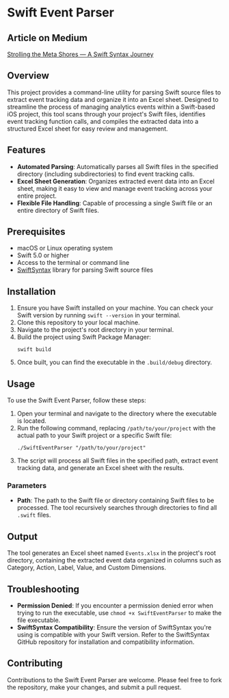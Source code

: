 # Swift Event Parser

## Article on Medium
[Strolling the Meta Shores — A Swift Syntax Journey](https://yoloabdo.medium.com/strolling-the-meta-shores-a-swift-syntax-journey-5cc5bd92322f)

## Overview
This project provides a command-line utility for parsing Swift source files to extract event tracking data and organize it into an Excel sheet. Designed to streamline the process of managing analytics events within a Swift-based iOS project, this tool scans through your project's Swift files, identifies event tracking function calls, and compiles the extracted data into a structured Excel sheet for easy review and management.

## Features
- **Automated Parsing**: Automatically parses all Swift files in the specified directory (including subdirectories) to find event tracking calls.
- **Excel Sheet Generation**: Organizes extracted event data into an Excel sheet, making it easy to view and manage event tracking across your entire project.
- **Flexible File Handling**: Capable of processing a single Swift file or an entire directory of Swift files.

## Prerequisites
- macOS or Linux operating system
- Swift 5.0 or higher
- Access to the terminal or command line
- [SwiftSyntax](https://github.com/apple/swift-syntax) library for parsing Swift source files

## Installation
1. Ensure you have Swift installed on your machine. You can check your Swift version by running `swift --version` in your terminal.
2. Clone this repository to your local machine.
3. Navigate to the project's root directory in your terminal.
4. Build the project using Swift Package Manager:
   ```
   swift build
   ```
5. Once built, you can find the executable in the `.build/debug` directory.

## Usage
To use the Swift Event Parser, follow these steps:

1. Open your terminal and navigate to the directory where the executable is located.
2. Run the following command, replacing `/path/to/your/project` with the actual path to your Swift project or a specific Swift file:
   ```
   ./SwiftEventParser "/path/to/your/project"
   ```
3. The script will process all Swift files in the specified path, extract event tracking data, and generate an Excel sheet with the results.

### Parameters
- **Path**: The path to the Swift file or directory containing Swift files to be processed. The tool recursively searches through directories to find all `.swift` files.

## Output
The tool generates an Excel sheet named `Events.xlsx` in the project's root directory, containing the extracted event data organized in columns such as Category, Action, Label, Value, and Custom Dimensions.

## Troubleshooting
- **Permission Denied**: If you encounter a permission denied error when trying to run the executable, use `chmod +x SwiftEventParser` to make the file executable.
- **SwiftSyntax Compatibility**: Ensure the version of SwiftSyntax you're using is compatible with your Swift version. Refer to the SwiftSyntax GitHub repository for installation and compatibility information.

## Contributing
Contributions to the Swift Event Parser are welcome. Please feel free to fork the repository, make your changes, and submit a pull request.
